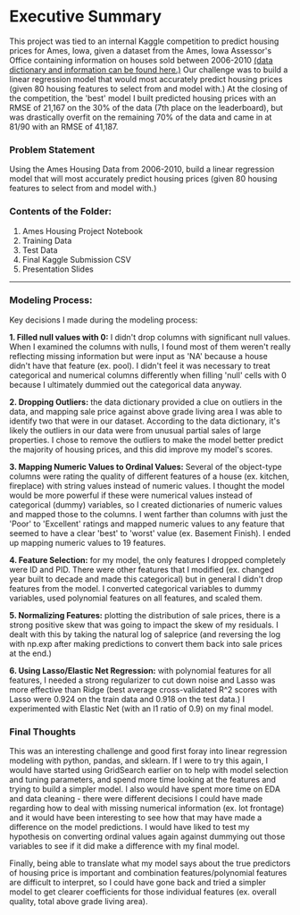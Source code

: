 
# Executive Summary

This project was tied to an internal Kaggle competition to predict housing prices for Ames, Iowa, given a dataset from the Ames, Iowa Assessor's Office containing information on houses sold between 2006-2010 [(data dictionary and information can be found here.)](#http://jse.amstat.org/v19n3/decock/DataDocumentation.txt) Our challenge was to build a linear regression model that would most accurately predict housing prices (given 80 housing features to select from and model with.) At the closing of the competition, the 'best' model I built predicted housing prices with an RMSE of 21,167 on the 30% of the data (7th place on the leaderboard), but was drastically overfit on the remaining 70% of the data and came in at 81/90 with an RMSE of 41,187.

### Problem Statement
Using the Ames Housing Data from 2006-2010, build a linear regression model that will most accurately predict housing prices (given 80 housing features to select from and model with.)

### Contents of the Folder:
1. Ames Housing Project Notebook
2. Training Data
3. Test Data
4. Final Kaggle Submission CSV
5. Presentation Slides
------------------
### Modeling Process:
Key decisions I made during the modeling process:

**1. Filled null values with 0:** I didn't drop columns with significant null values. When I examined the columns with nulls, I found most of them weren't really reflecting missing information but were input as 'NA' because a house didn't have that feature (ex. pool). I didn't feel it was necessary to treat categorical and numerical columns differently when filling 'null' cells with 0 because I ultimately dummied out the categorical data anyway.

**2. Dropping Outliers:** the data dictionary provided a clue on outliers in the data, and mapping sale price against above grade living area I was able to identify two that were in our dataset. According to the data dictionary, it's likely the outliers in our data were from unusual partial sales of large properties. I chose to remove the outliers to make the model better predict the majority of housing prices, and this did improve my model's scores.

**3. Mapping Numeric Values to Ordinal Values:** Several of the object-type columns were rating the quality of different features of a house (ex. kitchen, fireplace) with string values instead of numeric values. I thought the model would be more powerful if these were numerical values instead of categorical (dummy) variables, so I created dictionaries of numeric values and mapped those to the columns. I went farther than columns with just the 'Poor' to 'Excellent' ratings and mapped numeric values to any feature that seemed to have a clear 'best' to 'worst' value (ex. Basement Finish). I ended up mapping numeric values to 19 features.

**4. Feature Selection:** for my model, the only features I dropped completely were ID and PID. There were other features that I modified (ex. changed year built to decade and made this categorical) but in general I didn't drop features from the model. I converted categorical variables to dummy variables, used polynomial features on all features, and scaled them.

**5. Normalizing Features:** plotting the distribution of sale prices, there is a strong positive skew that was going to impact the skew of my residuals. I dealt with this by taking the natural log of saleprice (and reversing the log with np.exp after making predictions to convert them back into sale prices at the end.) 

**6. Using Lasso/Elastic Net Regression:** with polynomial features for all features, I needed a strong regularizer to cut down noise and Lasso was more effective than Ridge (best average cross-validated R^2 scores with Lasso were 0.924 on the train data and 0.918 on the test data.) I experimented with Elastic Net (with an l1 ratio of 0.9) on my final model.

### Final Thoughts

This was an interesting challenge and good first foray into linear regression modeling with python, pandas, and sklearn. If I were to try this again, I would have started using GridSearch earlier on to help with model selection and tuning parameters, and spend more time looking at the features and trying to build a simpler model. I also would have spent more time on EDA and data cleaning - there were different decisions I could have made regarding how to deal with missing numerical information (ex. lot frontage) and it would have been interesting to see how that may have made a difference on the model predictions. I would have liked to test my hypothesis on converting ordinal values again against dummying out those variables to see if it did make a difference with my final model.

Finally, being able to translate what my model says about the true predictors of housing price is important and combination features/polynomial features are difficult to interpret, so I could have gone back and tried a simpler model to get clearer coefficients for those individual features (ex. overall quality, total above grade living area).
